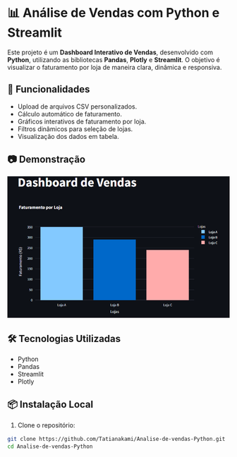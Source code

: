 # 📊 Análise de Vendas com Python e Streamlit

Este projeto é um **Dashboard Interativo de Vendas**, desenvolvido com **Python**, 
utilizando as bibliotecas **Pandas**, **Plotly** e **Streamlit**.
O objetivo é visualizar o faturamento por loja de maneira clara, dinâmica e responsiva.

## 🚀 Funcionalidades

- Upload de arquivos CSV personalizados.
- Cálculo automático de faturamento.
- Gráficos interativos de faturamento por loja.
- Filtros dinâmicos para seleção de lojas.
- Visualização dos dados em tabela.

## 📷 Demonstração

![Dashboard Screenshot](assets/grafico.png)

## 🛠️ Tecnologias Utilizadas

- Python
- Pandas
- Streamlit
- Plotly

## 📦 Instalação Local

1. Clone o repositório:

```bash
git clone https://github.com/Tatianakami/Analise-de-vendas-Python.git
cd Analise-de-vendas-Python

